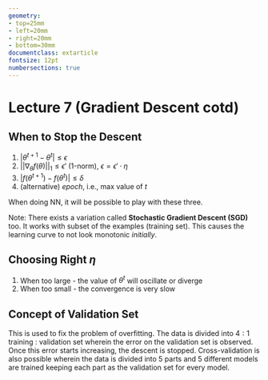 ```yaml
---
geometry:
- top=25mm
- left=20mm
- right=20mm
- bottom=30mm
documentclass: extarticle
fontsize: 12pt
numbersections: true
---
```


# Lecture 7 (Gradient Descent cotd)

## When to Stop the Descent
1. $|\theta^{t+1}-\theta^t| \leq \epsilon$
2. $||\nabla_\theta f(\theta)||_1 \leq \epsilon'$ (1-norm), $\epsilon = \epsilon' \cdot \eta$
3. $|f(\theta^{t+1})-f(\theta^t)| \leq \delta$
4. (alternative) *epoch*, i.e., max value of $t$

When doing NN, it will be possible to play with these three.

Note: There exists a variation called **Stochastic Gradient Descent (SGD)** too. It works with subset of the examples (training set). This causes the learning curve to not look monotonic *initially*.

## Choosing Right $\eta$
1. When too large - the value of $\theta^t$ will oscillate or diverge
2. When too small - the convergence is very slow

## Concept of Validation Set
This is used to fix the problem of overfitting. The data is divided into $4:1$ training : validation set wherein the error on the validation set is observed. Once this error starts increasing, the descent is stopped. Cross-validation is also possible wherein the data is divided into $5$ parts and $5$ different models are trained keeping each part as the validation set for every model.

